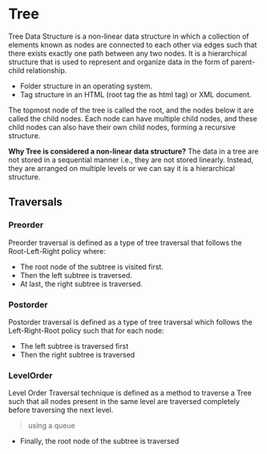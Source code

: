 # Tree
Tree Data Structure is a non-linear data structure in which a collection of elements known as nodes are connected to each other via edges such that there exists exactly one path between any two nodes. It is a hierarchical structure that is used to represent and organize data in the form of parent-child relationship.
- Folder structure in an operating system.
- Tag structure in an HTML (root tag the as html tag) or XML document.

The topmost node of the tree is called the root, and the nodes below it are called the child nodes. Each node can have multiple child nodes, and these child nodes can also have their own child nodes, forming a recursive structure.

**Why Tree is considered a non-linear data structure?** The data in a tree are not stored in a sequential manner i.e., they are not stored linearly. Instead, they are arranged on multiple levels or we can say it is a hierarchical structure.

## Traversals
### Preorder
Preorder traversal is defined as a type of tree traversal that follows the Root-Left-Right policy where:

- The root node of the subtree is visited first.
- Then the left subtree  is traversed.
- At last, the right subtree is traversed.

### Postorder
Postorder traversal is defined as a type of tree traversal which follows the Left-Right-Root policy such that for each node:

- The left subtree is traversed first
- Then the right subtree is traversed

### LevelOrder
Level Order Traversal technique is defined as a method to traverse a Tree such that all nodes present in the same level are traversed completely before traversing the next level.
> using a queue
- Finally, the root node of the subtree is traversed
